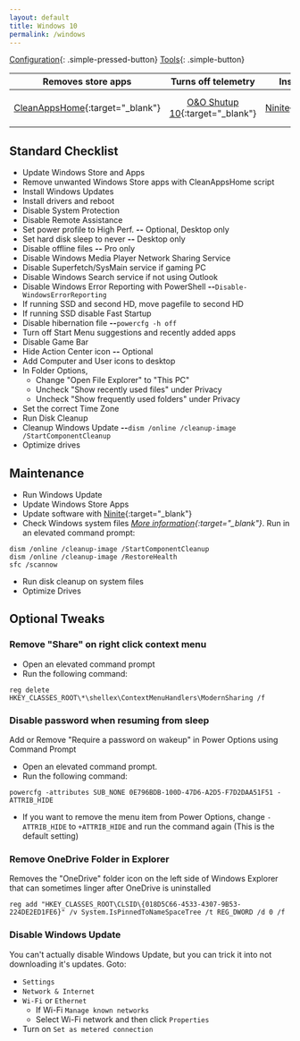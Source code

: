 ```yaml
---
layout: default
title: Windows 10
permalink: /windows
---
```


[Configuration]({{site.url}}/windows){: .simple-pressed-button}
[Tools]({{site.url}}/windows-tools){: .simple-button}

 Removes store apps | Turns off telemetry | Installs software | Finds missing drivers | Creates install media
:------------: | :------------: | :------------: | :------------: | :------------:
[CleanAppsHome](https://github.com/Rockz1152/blackndsky/blob/master/_files/CleanAppsHome.zip){:target="_blank"} | [O&O Shutup 10](https://www.oo-software.com/en/shutup10){:target="_blank"} | [Ninite](https://ninite.com/){:target="_blank"} | [Snappy Driver Installer Origin](https://www.snappy-driver-installer.org/download/){:target="_blank"} | [Windows Media Creation Tool](https://www.microsoft.com/en-us/software-download/windows10){:target="_blank"}

## Standard Checklist
- Update Windows Store and Apps
- Remove unwanted Windows Store apps with CleanAppsHome script
- Install Windows Updates
- Install drivers and reboot
- Disable System Protection
- Disable Remote Assistance
- Set power profile to High Perf. **--** Optional, Desktop only
- Set hard disk sleep to never **--** Desktop only
- Disable offline files **--** Pro only
- Disable Windows Media Player Network Sharing Service
- Disable Superfetch/SysMain service if gaming PC
- Disable Windows Search service if not using Outlook
- Disable Windows Error Reporting with PowerShell **--**`Disable-WindowsErrorReporting`
- If running SSD and second HD, move pagefile to second HD
- If running SSD disable Fast Startup
- Disable hibernation file **--**`powercfg -h off`
- Turn off Start Menu suggestions and recently added apps
- Disable Game Bar
- Hide Action Center icon **--** Optional
- Add Computer and User icons to desktop
- In Folder Options, 
  - Change "Open File Explorer" to "This PC"
  - Uncheck "Show recently used files" under Privacy
  - Uncheck "Show frequently used folders" under Privacy
- Set the correct Time Zone
- Run Disk Cleanup
- Cleanup Windows Update **--**`dism /online /cleanup-image /StartComponentCleanup`
- Optimize drives

## Maintenance
- Run Windows Update
- Update Windows Store Apps
- Update software with [Ninite](https://ninite.com/){:target="_blank"}
- Check Windows system files *[More information](https://support.microsoft.com/en-us/help/4026529/windows-10-using-system-file-checker){:target="_blank"}*. Run in an elevated command prompt:
```
dism /online /cleanup-image /StartComponentCleanup
dism /online /cleanup-image /RestoreHealth
sfc /scannow
```
- Run disk cleanup on system files
- Optimize Drives

## Optional Tweaks

### Remove "Share" on right click context menu
- Open an elevated command prompt
- Run the following command:
```
reg delete HKEY_CLASSES_ROOT\*\shellex\ContextMenuHandlers\ModernSharing /f
```

### Disable password when resuming from sleep
Add or Remove "Require a password on wakeup" in Power Options using Command Prompt

- Open an elevated command prompt.
- Run the following command:
```
powercfg -attributes SUB_NONE 0E796BDB-100D-47D6-A2D5-F7D2DAA51F51 -ATTRIB_HIDE
```
- If you want to remove the menu item from Power Options, change `-ATTRIB_HIDE` to `+ATTRIB_HIDE` and run the command again (This is the default setting)

### Remove OneDrive Folder in Explorer
Removes the "OneDrive" folder icon on the left side of Windows Explorer that can sometimes linger after OneDrive is uninstalled
```
reg add "HKEY_CLASSES_ROOT\CLSID\{018D5C66-4533-4307-9B53-224DE2ED1FE6}" /v System.IsPinnedToNameSpaceTree /t REG_DWORD /d 0 /f
```

### Disable Windows Update
You can't actually disable Windows Update, but you can trick it into not downloading it's updates. Goto:
- `Settings`
- `Network & Internet`
- `Wi-Fi` or `Ethernet`
  - If Wi-Fi `Manage known networks`
  - Select Wi-Fi network and then click `Properties`
- Turn on `Set as metered connection`
